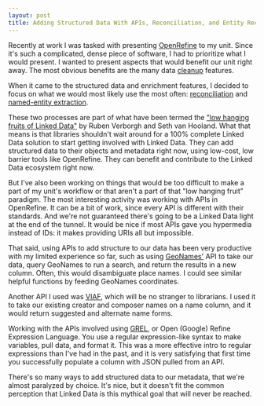 ```yaml
---
layout: post
title: Adding Structured Data With APIs, Reconciliation, and Entity Recognition
--- 
```


Recently at work I was tasked with presenting [OpenRefine](http://openrefine.org/) to my unit. Since it's such a complicated, dense piece of software, I had to prioritize what I would present. I wanted to present aspects that would benefit our unit right away. The most obvious benefits are the many data [cleanup](http://freeyourmetadata.org/cleanup/) features.  
  
When it came to the structured data and enrichment features, I decided to focus on what we would most likely use the most often: [reconciliation](http://freeyourmetadata.org/reconciliation/http://freeyourmetadata.org/reconciliation/) and [named-entity extraction](http://freeyourmetadata.org/named-entity-extraction/). 
   
These two processes are part of what have been termed the ["low hanging fruits of Linked Data"](http://www.dublincore.org/resources/training/ASIST_Webinar_20140521/vanHoolandVerborgh.pdf) by Ruben Verborgh and Seth van Hooland. What that means is that libraries shouldn't wait around for a 100% complete Linked Data solution to start getting involved with Linked Data. They can add structured data to their objects and metadata right now, using low-cost, low barrier tools like OpenRefine. They can benefit and contribute to the Linked Data ecosystem right now.    
  
But I've also been working on things that would be too difficult to make a part of my unit's workflow or that aren't a part of that "low hanging fruit" paradigm. The most interesting activity was working with APIs in OpenRefine. It can be a bit of work, since every API is different with their standards. And we're not guaranteed there's going to be a Linked Data light at the end of the tunnel. It would be nice if most APIs gave you hypermedia instead of IDs: it makes providing URIs all but impossible.  
  
That said, using APIs to add structure to our data has been very productive with my limited experience so far, such as using [GeoNames'](http://www.geonames.org/) API to take our data, query GeoNames to run a search, and return the results in a new column. Often, this would disambiguate place names. I could see similar helpful functions by feeding GeoNames coordinates. 
   
Another API I used was [VIAF](https://platform.worldcat.org/api-explorer/VIAF), which will be no stranger to librarians. I used it to take our existing creator and composer names on a name column, and it would return suggested and alternate name forms. 
   
Working with the APIs involved using [GREL](https://github.com/OpenRefine/OpenRefine/wiki/Understanding-Regular-Expressions), or Open (Google) Refine Expression Language. You use a regular expression-like syntax to make variables, pull data, and format it. This was a more effective intro to regular expressions than I've had in the past, and it is very satisfying that first time you successfully populate a column with JSON pulled from an API.  
  
There's so many ways to add structured data to our metadata, that we're almost paralyzed by choice. It's nice, but it doesn't fit the common perception that Linked Data is this mythical goal that will never be reached.  
